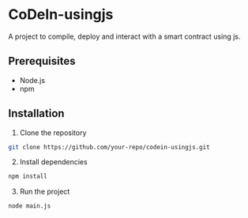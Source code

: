 # CoDeIn-usingjs
A project to compile, deploy and interact with a smart contract using js.

## Prerequisites
- Node.js
- npm

## Installation
1. Clone the repository
```bash
git clone https://github.com/your-repo/codein-usingjs.git
```
2. Install dependencies
```bash
npm install
```
3. Run the project
```bash
node main.js
```

